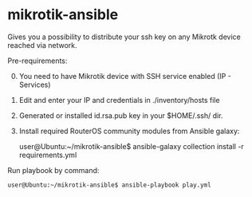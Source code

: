 # mikrotik-ansible

Gives you a possibility to distribute your ssh key on any Mikrotk device reached via network. 

Pre-requirements:

0) You need to have Mikrotik device with SSH service enabled (IP - Services)
 
1) Edit and enter your IP and credentials in ./inventory/hosts file

3) Generated or installed id.rsa.pub key in your $HOME/.ssh/ dir.

4) Install required RouterOS community modules from Ansible galaxy:

	user@Ubuntu:~/mikrotik-ansible$ ansible-galaxy collection install -r requirements.yml
	
	
Run playbook by command:
	
	user@Ubuntu:~/mikrotik-ansible$ ansible-playbook play.yml